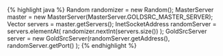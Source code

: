 {% highlight java %}
Random randomizer = new Random();
MasterServer master = new MasterServer(MasterServer.GOLDSRC_MASTER_SERVER);   
Vector<InetSocketAddress> servers = master.getServers();
InetSocketAddress randomServer = servers.elementAt(
  randomizer.nextInt(servers.size())
);
GoldSrcServer server = new GoldSrcServer(randomServer.getAddress(),
  randomServer.getPort()
);
{% endhighlight %}